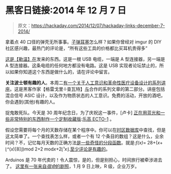 # 黑客日链接:2014 年 12 月 7 日

> 原文：<https://hackaday.com/2014/12/07/hackaday-links-december-7-2014/>

拿着点 40 口径的弹壳无所事事。[子弹耳塞](http://imgur.com/a/uQA54)怎么样？如果你曾经对 imgur 的 DIY 社区感兴趣，最热门的评论是，“所有这些工具的价格都比买耳机贵得多”

[这是【勒温】在](http://www.grav-corp.com/2014/12/04/strange-usb-cable/)发来的东西。这是一根 USB 电缆，一端是 A 型连接器，另一端是 A 型连接器。这条电缆的任何地方都没有电路。这是 USB 实现者论坛禁止的，所以如果你知道这个东西是做什么的，请在评论中留言。

**关注波士顿有趣的人**。本周二[有一个关于人工意识和革命性医疗设备设计的系列讲座](http://www.4combinator.com/wp-content/uploads/2014/11/4Combinator_Boston.pdf)。这是黑客作家【格雷戈里·l·查瓦特】[与](http://hackaday.com/2014/11/05/free-seminardiscussion-panel-in-nyc-nov-13-how-the-age-of-machine-consciousness-is-transforming-our-lives/)合作的系列文章的第二部分。讲座包括混合信号 ASIC 设计，以及作为物质状态的人工意识。免费的活动，开放的酒吧，你会遇到(其他)有趣的人。

捉鬼敢死队。今天是 30 周年纪念日，为了庆祝这一事件，[卢卡] [正在用蓝光和一些非常特别的东西制作一个定制收藏版](http://www.lucadentella.it/en/2014/11/29/la-mia-ghostbusters-collectors-edition/):[乐高 ECTO-1](http://shop.lego.com/en-US/Ghostbusters-Ecto-1-21108) 。

假设您需要将每个月的天数存储在某个程序中。你可以在[时区数据库](http://www.iana.org/time-zones)中查找，但是这太简单了。一个查找表怎么样，或者一个有 12 个条目的数组？这是什么，业余时间？不，记忆每月天数的正确方法[是一些奇怪的分段函数](http://cmcenroe.me/2014/12/05/days-in-month-formula.html)。就是:*f(x)*= 28+(*x*+⌊^(*x*)[8]⌋)mod 2+2 mod*x*+2⌊¹*x*⌋.[至少评论是有趣的](https://www.reddit.com/r/programming/comments/2ogqnx/a_formula_for_the_number_of_days_in_each_month/)。

Arduinos 是 70 年代卖的！令人震惊，是的，但是别担心，时间旅行被牵涉进去了。 [这里有一张来自*宿命*的剧照](https://hackaday.com/wp-content/uploads/2014/12/predestinationreceipt1.jpg)，1 月 9 日上映，R 级，企业万岁。